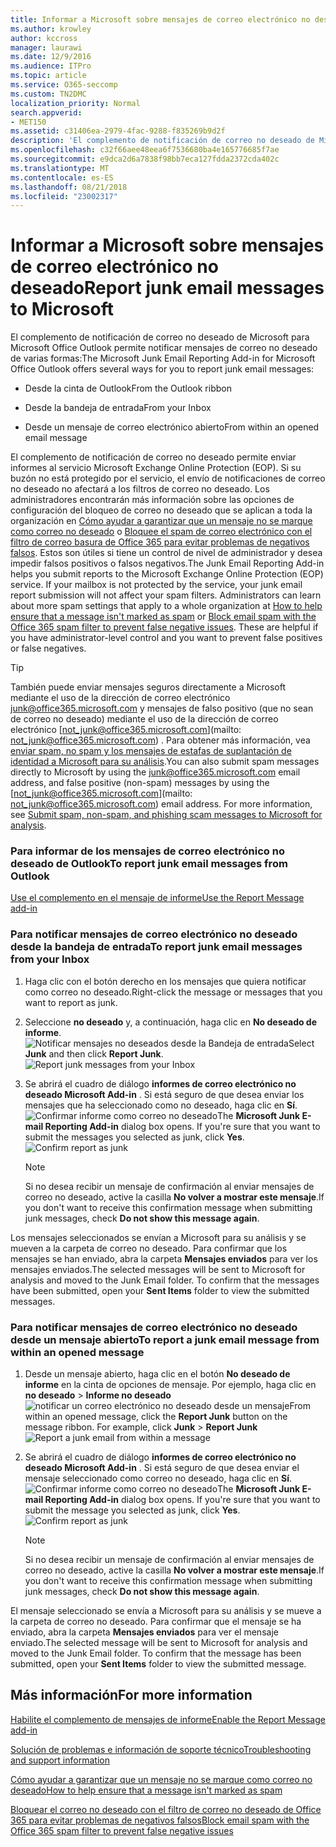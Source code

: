 ```yaml
---
title: Informar a Microsoft sobre mensajes de correo electrónico no deseado
ms.author: krowley
author: kccross
manager: laurawi
ms.date: 12/9/2016
ms.audience: ITPro
ms.topic: article
ms.service: O365-seccomp
ms.custom: TN2DMC
localization_priority: Normal
search.appverid:
- MET150
ms.assetid: c31406ea-2979-4fac-9288-f835269b9d2f
description: 'El complemento de notificación de correo no deseado de Microsoft para Microsoft Office Outlook permite notificar mensajes de correo no deseado de varias formas:'
ms.openlocfilehash: c32f66aee48eea6f7536680ba4e165776685f7ae
ms.sourcegitcommit: e9dca2d6a7838f98bb7eca127fdda2372cda402c
ms.translationtype: MT
ms.contentlocale: es-ES
ms.lasthandoff: 08/21/2018
ms.locfileid: "23002317"
---
```

# <a name="report-junk-email-messages-to-microsoft"></a><span data-ttu-id="1adfc-103">Informar a Microsoft sobre mensajes de correo electrónico no deseado</span><span class="sxs-lookup"><span data-stu-id="1adfc-103">Report junk email messages to Microsoft</span></span>

<span data-ttu-id="1adfc-104">El complemento de notificación de correo no deseado de Microsoft para Microsoft Office Outlook permite notificar mensajes de correo no deseado de varias formas:</span><span class="sxs-lookup"><span data-stu-id="1adfc-104">The Microsoft Junk Email Reporting Add-in for Microsoft Office Outlook offers several ways for you to report junk email messages:</span></span>
  
- <span data-ttu-id="1adfc-105">Desde la cinta de Outlook</span><span class="sxs-lookup"><span data-stu-id="1adfc-105">From the Outlook ribbon</span></span>
    
- <span data-ttu-id="1adfc-106">Desde la bandeja de entrada</span><span class="sxs-lookup"><span data-stu-id="1adfc-106">From your Inbox</span></span>
    
- <span data-ttu-id="1adfc-107">Desde un mensaje de correo electrónico abierto</span><span class="sxs-lookup"><span data-stu-id="1adfc-107">From within an opened email message</span></span>
    
<span data-ttu-id="1adfc-p101">El complemento de notificación de correo no deseado permite enviar informes al servicio Microsoft Exchange Online Protection (EOP). Si su buzón no está protegido por el servicio, el envío de notificaciones de correo no deseado no afectará a los filtros de correo no deseado. Los administradores encontrarán más información sobre las opciones de configuración del bloqueo de correo no deseado que se aplican a toda la organización en [Cómo ayudar a garantizar que un mensaje no se marque como correo no deseado](https://go.microsoft.com/fwlink/p/?LinkId=534224) o [Bloquee el spam de correo electrónico con el filtro de correo basura de Office 365 para evitar problemas de negativos falsos](https://go.microsoft.com/fwlink/p/?LinkId=534225). Estos son útiles si tiene un control de nivel de administrador y desea impedir falsos positivos o falsos negativos.</span><span class="sxs-lookup"><span data-stu-id="1adfc-p101">The Junk Email Reporting Add-in helps you submit reports to the Microsoft Exchange Online Protection (EOP) service. If your mailbox is not protected by the service, your junk email report submission will not affect your spam filters. Administrators can learn about more spam settings that apply to a whole organization at [How to help ensure that a message isn't marked as spam](https://go.microsoft.com/fwlink/p/?LinkId=534224) or [Block email spam with the Office 365 spam filter to prevent false negative issues](https://go.microsoft.com/fwlink/p/?LinkId=534225). These are helpful if you have administrator-level control and you want to prevent false positives or false negatives.</span></span>
  
> [!TIP]
> <span data-ttu-id="1adfc-p102">También puede enviar mensajes seguros directamente a Microsoft mediante el uso de la dirección de correo electrónico [junk@office365.microsoft.com](mailto:junk@office365.microsoft.com) y mensajes de falso positivo (que no sean de correo no deseado) mediante el uso de la dirección de correo electrónico [not_junk@office365.microsoft.com](mailto: not_junk@office365.microsoft.com) . Para obtener más información, vea [enviar spam, no spam y los mensajes de estafas de suplantación de identidad a Microsoft para su análisis](submit-spam-non-spam-and-phishing-scam-messages-to-microsoft-for-analysis.md).</span><span class="sxs-lookup"><span data-stu-id="1adfc-p102">You can also submit spam messages directly to Microsoft by using the [junk@office365.microsoft.com](mailto:junk@office365.microsoft.com) email address, and false positive (non-spam) messages by using the [not_junk@office365.microsoft.com](mailto: not_junk@office365.microsoft.com) email address. For more information, see [Submit spam, non-spam, and phishing scam messages to Microsoft for analysis](submit-spam-non-spam-and-phishing-scam-messages-to-microsoft-for-analysis.md).</span></span> 
  
### <a name="to-report-junk-email-messages-from-outlook"></a><span data-ttu-id="1adfc-114">Para informar de los mensajes de correo electrónico no deseado de Outlook</span><span class="sxs-lookup"><span data-stu-id="1adfc-114">To report junk email messages from Outlook</span></span>

[<span data-ttu-id="1adfc-115">Use el complemento en el mensaje de informe</span><span class="sxs-lookup"><span data-stu-id="1adfc-115">Use the Report Message add-in</span></span>](https://support.office.com/article/b5caa9f1-cdf3-4443-af8c-ff724ea719d2) 
  
### <a name="to-report-junk-email-messages-from-your-inbox"></a><span data-ttu-id="1adfc-116">Para notificar mensajes de correo electrónico no deseado desde la bandeja de entrada</span><span class="sxs-lookup"><span data-stu-id="1adfc-116">To report junk email messages from your Inbox</span></span>

1. <span data-ttu-id="1adfc-117">Haga clic con el botón derecho en los mensajes que quiera notificar como correo no deseado.</span><span class="sxs-lookup"><span data-stu-id="1adfc-117">Right-click the message or messages that you want to report as junk.</span></span>
    
2. <span data-ttu-id="1adfc-p103">Seleccione **no deseado** y, a continuación, haga clic en **No deseado de informe**.  ![Notificar mensajes no deseados desde la Bandeja de entrada](media/EOP-Outlook-Junk-Reporting-Tool-3.jpg)</span><span class="sxs-lookup"><span data-stu-id="1adfc-p103">Select **Junk** and then click **Report Junk**.  ![Report junk messages from your Inbox](media/EOP-Outlook-Junk-Reporting-Tool-3.jpg)</span></span>
  
3. <span data-ttu-id="1adfc-p104">Se abrirá el cuadro de diálogo **informes de correo electrónico no deseado Microsoft Add-in** . Si está seguro de que desea enviar los mensajes que ha seleccionado como no deseado, haga clic en **Sí**.  ![Confirmar informe como correo no deseado](media/EOP-Outlook-Junk-Reporting-Tool-2.jpg)</span><span class="sxs-lookup"><span data-stu-id="1adfc-p104">The **Microsoft Junk E-mail Reporting Add-in** dialog box opens. If you're sure that you want to submit the messages you selected as junk, click **Yes**.  ![Confirm report as junk](media/EOP-Outlook-Junk-Reporting-Tool-2.jpg)</span></span>
  
    > [!NOTE]
    > <span data-ttu-id="1adfc-123">Si no desea recibir un mensaje de confirmación al enviar mensajes de correo no deseado, active la casilla **No volver a mostrar este mensaje**.</span><span class="sxs-lookup"><span data-stu-id="1adfc-123">If you don't want to receive this confirmation message when submitting junk messages, check **Do not show this message again**.</span></span> 
  
<span data-ttu-id="1adfc-p105">Los mensajes seleccionados se envían a Microsoft para su análisis y se mueven a la carpeta de correo no deseado. Para confirmar que los mensajes se han enviado, abra la carpeta **Mensajes enviados** para ver los mensajes enviados.</span><span class="sxs-lookup"><span data-stu-id="1adfc-p105">The selected messages will be sent to Microsoft for analysis and moved to the Junk Email folder. To confirm that the messages have been submitted, open your **Sent Items** folder to view the submitted messages.</span></span> 
  
### <a name="to-report-a-junk-email-message-from-within-an-opened-message"></a><span data-ttu-id="1adfc-126">Para notificar mensajes de correo electrónico no deseado desde un mensaje abierto</span><span class="sxs-lookup"><span data-stu-id="1adfc-126">To report a junk email message from within an opened message</span></span>

1. <span data-ttu-id="1adfc-p106">Desde un mensaje abierto, haga clic en el botón **No deseado de informe** en la cinta de opciones de mensaje. Por ejemplo, haga clic en **no deseado** \> **Informe no deseado** ![notificar un correo electrónico no deseado desde un mensaje](media/EOP-Outlook-Junk-Reporting-Tool-4.jpg)</span><span class="sxs-lookup"><span data-stu-id="1adfc-p106">From within an opened message, click the **Report Junk** button on the message ribbon. For example, click **Junk** \> **Report Junk** ![Report a junk email from within a message](media/EOP-Outlook-Junk-Reporting-Tool-4.jpg)</span></span>
  
2. <span data-ttu-id="1adfc-p107">Se abrirá el cuadro de diálogo **informes de correo electrónico no deseado Microsoft Add-in** . Si está seguro de que desea enviar el mensaje seleccionado como correo no deseado, haga clic en **Sí**.  ![Confirmar informe como correo no deseado](media/EOP-Outlook-Junk-Reporting-Tool-2.jpg)</span><span class="sxs-lookup"><span data-stu-id="1adfc-p107">The **Microsoft Junk E-mail Reporting Add-in** dialog box opens. If you're sure that you want to submit the message you selected as junk, click **Yes**.  ![Confirm report as junk](media/EOP-Outlook-Junk-Reporting-Tool-2.jpg)</span></span>
  
    > [!NOTE]
    > <span data-ttu-id="1adfc-132">Si no desea recibir un mensaje de confirmación al enviar mensajes de correo no deseado, active la casilla **No volver a mostrar este mensaje**.</span><span class="sxs-lookup"><span data-stu-id="1adfc-132">If you don't want to receive this confirmation message when submitting junk messages, check **Do not show this message again**.</span></span> 
  
<span data-ttu-id="1adfc-p108">El mensaje seleccionado se envía a Microsoft para su análisis y se mueve a la carpeta de correo no deseado. Para confirmar que el mensaje se ha enviado, abra la carpeta **Mensajes enviados** para ver el mensaje enviado.</span><span class="sxs-lookup"><span data-stu-id="1adfc-p108">The selected message will be sent to Microsoft for analysis and moved to the Junk Email folder. To confirm that the message has been submitted, open your **Sent Items** folder to view the submitted message.</span></span> 
  
## <a name="for-more-information"></a><span data-ttu-id="1adfc-135">Más información</span><span class="sxs-lookup"><span data-stu-id="1adfc-135">For more information</span></span>

[<span data-ttu-id="1adfc-136">Habilite el complemento de mensajes de informe</span><span class="sxs-lookup"><span data-stu-id="1adfc-136">Enable the Report Message add-in</span></span>](https://support.office.com/article/4250c4bc-6102-420b-9e0a-a95064837676)
  
[<span data-ttu-id="1adfc-137">Solución de problemas e información de soporte técnico</span><span class="sxs-lookup"><span data-stu-id="1adfc-137">Troubleshooting and support information</span></span>](troubleshooting-and-support-information.md)
  
[<span data-ttu-id="1adfc-138">Cómo ayudar a garantizar que un mensaje no se marque como correo no deseado</span><span class="sxs-lookup"><span data-stu-id="1adfc-138">How to help ensure that a message isn't marked as spam</span></span>](https://go.microsoft.com/fwlink/p/?LinkId=534224)
  
[<span data-ttu-id="1adfc-139">Bloquear el correo no deseado con el filtro de correo no deseado de Office 365 para evitar problemas de negativos falsos</span><span class="sxs-lookup"><span data-stu-id="1adfc-139">Block email spam with the Office 365 spam filter to prevent false negative issues</span></span>](https://go.microsoft.com/fwlink/p/?LinkId=534225)
  

